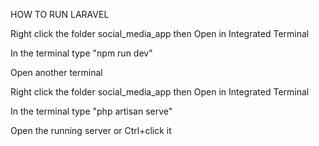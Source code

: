HOW TO RUN LARAVEL

Right click the folder social_media_app then Open in Integrated Terminal

In the terminal type "npm run dev"

Open another terminal

Right click the folder social_media_app then Open in Integrated Terminal

In the terminal type "php artisan serve"

Open the running server or Ctrl+click it